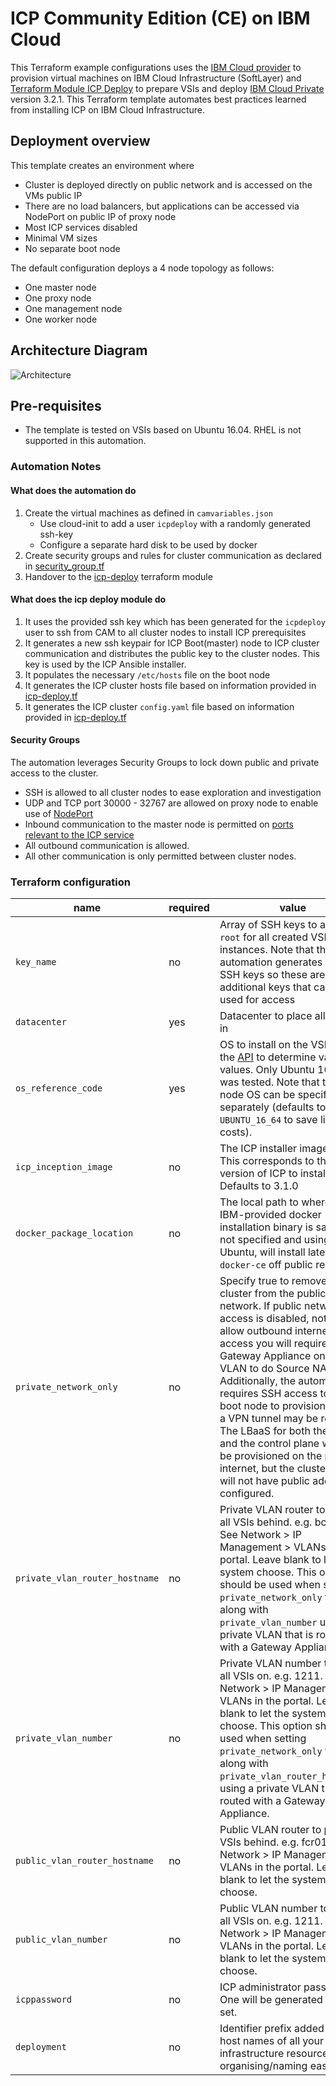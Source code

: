 # ICP Community Edition (CE) on IBM Cloud

This Terraform example configurations uses the [IBM Cloud  provider](https://ibm-cloud.github.io/tf-ibm-docs/index.html) to provision virtual machines on IBM Cloud Infrastructure (SoftLayer)
and [Terraform Module ICP Deploy](https://github.com/IBM-CAMHub-Open/template_icp_modules/tree/master/public_cloud) to prepare VSIs and deploy [IBM Cloud Private](https://www.ibm.com/cloud-computing/products/ibm-cloud-private/) version 3.2.1.  This Terraform template automates best practices learned from installing ICP on IBM Cloud Infrastructure.

## Deployment overview
This template creates an environment where
 - Cluster is deployed directly on public network and is accessed on the VMs public IP
 - There are no load balancers, but applications can be accessed via NodePort on public IP of proxy node
 - Most ICP services disabled 
 - Minimal VM sizes
 - No separate boot node
 
The default configuration deploys a 4 node topology as follows: 
 - One master node 
 - One proxy node
 - One management node
 - One worker node

## Architecture Diagram

![Architecture](../../static/icp_ce_minimal.png)

## Pre-requisites
* The template is tested on VSIs based on Ubuntu 16.04.  RHEL is not supported in this automation.


### Automation Notes

#### What does the automation do
1. Create the virtual machines as defined in `camvariables.json`
   - Use cloud-init to add a user `icpdeploy` with a randomly generated ssh-key
   - Configure a separate hard disk to be used by docker
2. Create security groups and rules for cluster communication as declared in [security_group.tf](security_group.tf)
3. Handover to the [icp-deploy](https://github.com/IBM-CAMHub-Open/template_icp_modules/tree/master/public_cloud) terraform module 

#### What does the icp deploy module do
1. It uses the provided ssh key which has been generated for the `icpdeploy` user to ssh from CAM to all cluster nodes to install ICP prerequisites
2. It generates a new ssh keypair for ICP Boot(master) node to ICP cluster communication and distributes the public key to the cluster nodes. This key is used by the ICP Ansible installer.
3. It populates the necessary `/etc/hosts` file on the boot node
4. It generates the ICP cluster hosts file based on information provided in [icp-deploy.tf](icp-deploy.tf)
5. It generates the ICP cluster `config.yaml` file based on information provided in [icp-deploy.tf](icp-deploy.tf)

#### Security Groups

The automation leverages Security Groups to lock down public and private access to the cluster.

- SSH is allowed to all cluster nodes to ease exploration and investigation
- UDP and TCP port 30000 - 32767 are allowed on proxy node to enable use of [NodePort](https://www.ibm.com/support/knowledgecenter/en/SSBS6K_3.2.1/manage_applications/expose_app.html)
- Inbound communication to the master node is permitted on [ports relevant to the ICP service](https://www.ibm.com/support/knowledgecenter/en/SSBS6K_3.2.1/supported_system_config/required_ports.html)
- All outbound communication is allowed.
- All other communication is only permitted between cluster nodes.

### Terraform configuration


| name | required                        | value        |
|----------------|------------|--------------|
| `key_name`   | no           | Array of SSH keys to add to `root` for all created VSI instances.  Note that the automation generates its own SSH keys so these are additional keys that can be used for access |
| `datacenter`   | yes           | Datacenter to place all objects in |
| `os_reference_code`   | yes           | OS to install on the VSIs.  Use the [API](https://api.softlayer.com/rest/v3/SoftLayer_Virtual_Guest_Block_Device_Template_Group/getVhdImportSoftwareDescriptions.json?objectMask=referenceCode) to determine valid values. Only Ubuntu 16.04 was tested. Note that the boot node OS can be specified separately (defaults to `UBUNTU_16_64` to save licensing costs). |
| `icp_inception_image` | no | The ICP installer image to use.  This corresponds to the version of ICP to install. Defaults to 3.1.0 |
| `docker_package_location` | no | The local path to where the IBM-provided docker installation binary is saved. If not specified and using Ubuntu, will install latest `docker-ce` off public repo. |
| `private_network_only` | no | Specify true to remove the cluster from the public network. If public network access is disabled, note that to allow outbound internet access you will require a Gateway Appliance on the VLAN to do Source NAT. Additionally, the automation requires SSH access to the boot node to provision ICP, so a VPN tunnel may be required.  The LBaaS for both the master and the control plane will still be provisioned on the public internet, but the cluster nodes will not have public addresses configured. |
| `private_vlan_router_hostname` | no | Private VLAN router to place all VSIs behind.  e.g. bcr01a. See Network > IP Management > VLANs in the portal. Leave blank to let the system choose. This option should be used when setting `private_network_only` to true along with `private_vlan_number` using a private VLAN that is routed with a Gateway Appliance. |
| `private_vlan_number` | no | Private VLAN number to place all VSIs on.  e.g. 1211. See Network > IP Management > VLANs in the portal. Leave blank to let the system choose. This option should be used when setting `private_network_only` to true along with `private_vlan_router_hostname`, using a private VLAN that is routed with a Gateway Appliance.|
| `public_vlan_router_hostname` | no | Public VLAN router to place all VSIs behind.  e.g. fcr01a. See Network > IP Management > VLANs in the portal. Leave blank to let the system choose. |
| `public_vlan_number` | no | Public VLAN number to place all VSIs on.  e.g. 1211. See Network > IP Management > VLANs in the portal. Leave blank to let the system choose. |
| `icppassword` | no | ICP administrator password.  One will be generated if not set. |
| `deployment` | no | Identifier prefix added to the host names of all your infrastructure resources for organising/naming ease |

